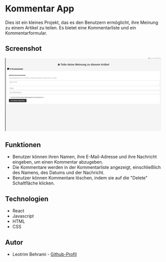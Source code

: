# Kommentar App

Dies ist ein kleines Projekt, das es den Benutzern ermöglicht, ihre Meinung zu einem Artikel zu teilen. Es bietet eine Kommentarliste und ein Kommentarformular.

## Screenshot

![Screenshot](./img/Screenshot.png)

## Funktionen

- Benutzer können ihren Namen, ihre E-Mail-Adresse und ihre Nachricht eingeben, um einen Kommentar abzugeben.
- Die Kommentare werden in der Kommentarliste angezeigt, einschließlich des Namens, des Datums und der Nachricht.
- Benutzer können Kommentare löschen, indem sie auf die "Delete" Schaltfläche klicken.

## Technologien

- React
- Javascript
- HTML
- CSS

## Autor
- Leotrim Behrami - [Github-Profil](https://github.com/Leotrimbehrami)
